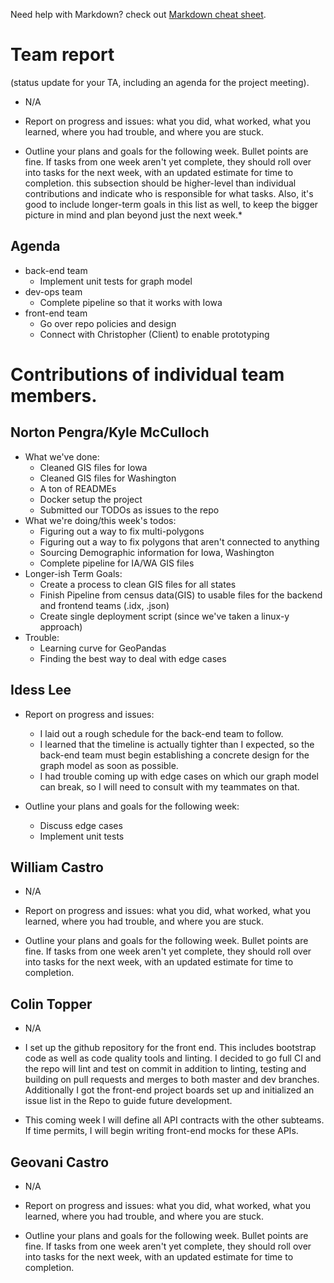 Need help with Markdown? check out [Markdown cheat sheet](https://github.com/tchapi/markdown-cheatsheet/blob/master/README.md "Markdown cheat sheet").

# Team report #
(status update for your TA, including an agenda for the project meeting).

* N/A

* Report on progress and issues: what you did, what worked, what you learned, where you had trouble, and where you are stuck.

* Outline your plans and goals for the following week. Bullet points are fine. If tasks from one week aren't yet complete, they should roll over into tasks for the next week, with an updated estimate for time to completion. this subsection should be higher-level than individual contributions and indicate who is responsible for what tasks. Also, it's good to include longer-term goals in this list as well, to keep the bigger picture in mind and plan beyond just the next week.*

## Agenda ##

* back-end team
  * Implement unit tests for graph model
* dev-ops team
  * Complete pipeline so that it works with Iowa
* front-end team
  * Go over repo policies and design
  * Connect with Christopher (Client) to enable prototyping

# Contributions of individual team members. #

## Norton Pengra/Kyle McCulloch ##

* What we've done:
  * Cleaned GIS files for Iowa
  * Cleaned GIS files for Washington
  * A ton of READMEs
  * Docker setup the project
  * Submitted our TODOs as issues to the repo
* What we're doing/this week's todos:
  * Figuring out a way to fix multi-polygons
  * Figuring out a way to fix polygons that aren't connected to anything
  * Sourcing Demographic information for Iowa, Washington
  * Complete pipeline for IA/WA GIS files
* Longer-ish Term Goals:
  * Create a process to clean GIS files for all states
  * Finish Pipeline from census data(GIS) to usable files for the backend and frontend teams (.idx, .json)
  * Create single deployment script (since we've taken a linux-y approach)
* Trouble:
  * Learning curve for GeoPandas
  * Finding the best way to deal with edge cases

## Idess Lee ## 

* Report on progress and issues:
  * I laid out a rough schedule for the back-end team to follow.
  * I learned that the timeline is actually tighter than I expected, so the back-end team must begin establishing a concrete design for the graph model as soon as possible.
  * I had trouble coming up with edge cases on which our graph model can break, so I will need to consult with my teammates on that.

* Outline your plans and goals for the following week:
  * Discuss edge cases
  * Implement unit tests

## William Castro ##

* N/A

* Report on progress and issues: what you did, what worked, what you learned, where you had trouble, and where you are stuck.

* Outline your plans and goals for the following week. Bullet points are fine. If tasks from one week aren't yet complete, they should roll over into tasks for the next week, with an updated estimate for time to completion. 

## Colin Topper ##

* N/A

* I set up the github repository for the front end. This includes bootstrap code as well as code quality tools and linting. I decided to go full CI and the repo will lint and test on commit in addition to linting, testing and building on pull requests and merges to both master and dev branches. Additionally I got the front-end project boards set up and initialized an issue list in the Repo to guide future development. 

* This coming week I will define all API contracts with the other subteams. If time permits, I will begin writing front-end mocks for these APIs. 

## Geovani Castro ##

* N/A

* Report on progress and issues: what you did, what worked, what you learned, where you had trouble, and where you are stuck.

* Outline your plans and goals for the following week. Bullet points are fine. If tasks from one week aren't yet complete, they should roll over into tasks for the next week, with an updated estimate for time to completion. 
